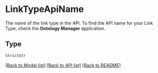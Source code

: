 # LinkTypeApiName

The name of the link type in the API. To find the API name for your Link Type, check the **Ontology Manager**
application.


## Type
```python
StrictStr
```


[[Back to Model list]](../../README.md#models-v1-link) [[Back to API list]](../../README.md#documentation-for-api-endpoints) [[Back to README]](../../README.md)
